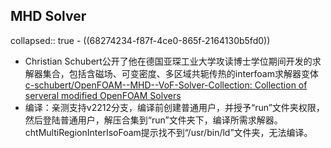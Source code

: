 ## MHD Solver
collapsed:: true
	- ((68274234-f87f-4ce0-865f-2164130b5fd0))
- Christian Schubert公开了他在德国亚琛工业大学攻读博士学位期间开发的求解器集合，包括含磁场、可变密度、多区域共轭传热的interfoam求解器变体 [c-schubert/OpenFOAM--MHD--VoF-Solver-Collection: Collection of serveral modified OpenFOAM Solvers](https://github.com/c-schubert/OpenFOAM--MHD--VoF-Solver-Collection)
- 编译：亲测支持v2212分支，编译前创建普通用户，并授予“run”文件夹权限，然后登陆普通用户，解压合集到“run”文件夹下，编译所需求解器。chtMultiRegionInterIsoFoam提示找不到“/usr/bin/ld”文件夹，无法编译。